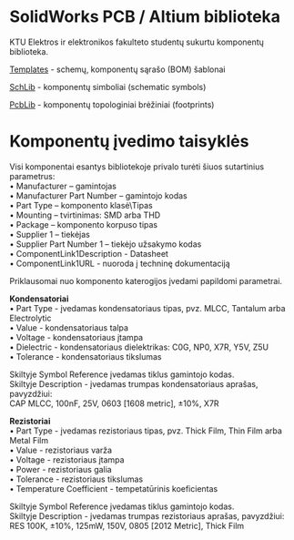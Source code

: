 # SolidWorks PCB / Altium biblioteka
KTU Elektros ir elektronikos fakulteto studentų sukurtu komponentų biblioteka.
 
[Templates](https://github.com/Aleksandrovas/KTU_Lib/tree/main/Templates) - schemų, komponentų sąrašo (BOM) šablonai

[SchLib](https://github.com/Aleksandrovas/KTU_Lib/tree/main/SchLib) - komponentų simboliai (schematic symbols)

[PcbLib](https://github.com/Aleksandrovas/KTU_Lib/tree/main/PcbLib) - komponentų topologiniai brėžiniai (footprints)


# Komponentų įvedimo taisyklės
Visi komponentai esantys bibliotekoje privalo turėti šiuos sutartinius parametrus:<br/>
• Manufacturer – gamintojas<br/>
• Manufacturer Part Number – gamintojo kodas<br/>
• Part Type – komponento klasė\Tipas<br/>
• Mounting – tvirtinimas: SMD arba THD <br/>
• Package – komponento korpuso tipas<br/>
• Supplier 1 – tiekėjas<br/>
• Supplier Part Number 1 – tiekėjo užsakymo kodas<br/>
• ComponentLink1Description - Datasheet<br/>
• ComponentLink1URL - nuoroda į techninę dokumentaciją<br/>


Priklausomai nuo komponento katerogijos įvedami papildomi parametrai.<br/>

**Kondensatoriai**<br/>
• Part Type - įvedamas kondensatoriaus tipas, pvz. MLCC, Tantalum arba Electrolytic<br/> 
• Value - kondensatoriaus talpa<br/>
• Voltage - kondensatoriaus įtampa<br/>
• Dielectric - kondensatoriaus dielektrikas: C0G, NP0, X7R, Y5V, Z5U<br/>
• Tolerance - kondensatoriaus tikslumas<br/>

Skiltyje Symbol Reference įvedamas tiklus gamintojo kodas.<br/>
Skiltyje Description - įvedamas trumpas kondensatoriaus aprašas, pavyzdžiui:<br/>
CAP MLCC, 100nF, 25V, 0603 [1608 metric], ±10%, X7R<br/>



**Rezistoriai**<br/>
• Part Type - įvedamas rezistoriaus tipas, pvz. Thick Film, Thin Film arba Metal Film<br/> 
• Value - rezistoriaus varža<br/>
• Voltage - rezistoriaus įtampa<br/>
• Power - rezistoriaus galia<br/>
• Tolerance - rezistoriaus tikslumas<br/>
• Temperature Coefficient - tempetatūrinis koeficientas

Skiltyje Symbol Reference įvedamas tiklus gamintojo kodas.<br/>
Skiltyje Description - įvedamas trumpas rezistoriaus aprašas, pavyzdžiui:<br/>
RES 100K, ±10%, 125mW, 150V, 0805 [2012 Metric], Thick Film<br/>


